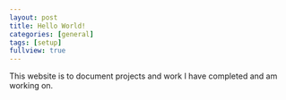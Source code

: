 ```yaml
---
layout: post
title: Hello World!
categories: [general]
tags: [setup]
fullview: true
---
```


This website is to document projects and work I have completed and am working on.
